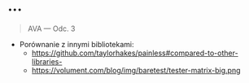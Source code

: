 # ...

> AVA — Odc. 3

* Porównanie z innymi bibliotekami:
  + https://github.com/taylorhakes/painless#compared-to-other-libraries-
  + https://volument.com/blog/img/baretest/tester-matrix-big.png
